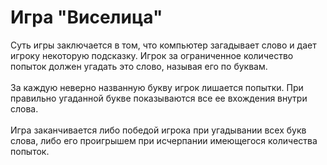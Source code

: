 # Игра "Виселица"

Суть игры заключается в том, что компьютер загадывает слово и дает игроку некоторую подсказку. 
Игрок за ограниченное количество попыток должен угадать это слово, называя его по буквам.
<br/><br/>
За каждую неверно названную букву игрок лишается попытки.
При правильно угаданной букве показываются все ее вхождения внутри слова.
<br/><br/>
Игра заканчивается либо победой игрока при угадывании всех букв слова, либо его проигрышем при исчерпании имеющегося количества попыток.